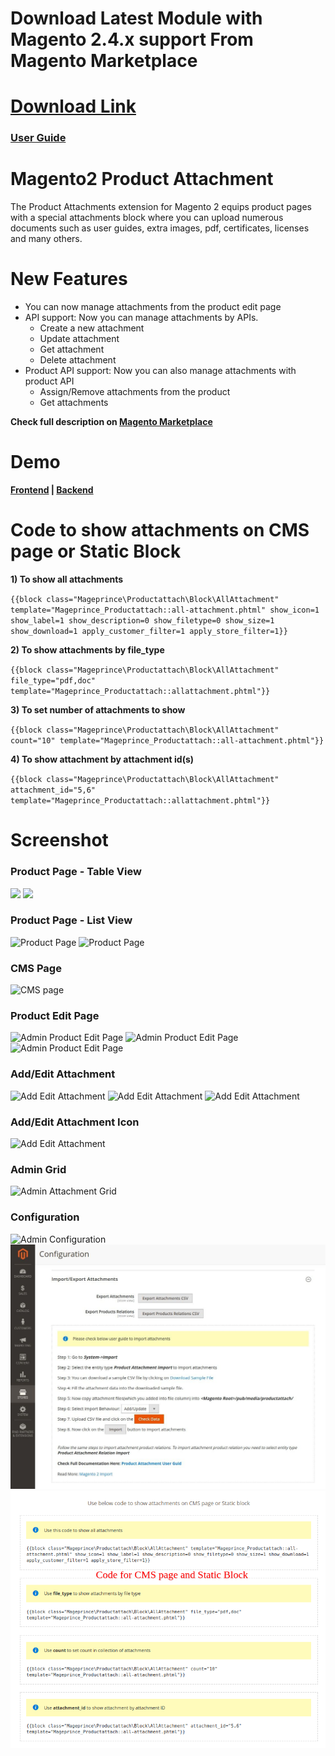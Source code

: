# Download Latest Module with Magento 2.4.x support From Magento Marketplace
# <a href="https://marketplace.magento.com/prince-module-productattachment.html">Download Link</a>

<h3><a href="https://marketplace.magento.com/media/catalog/product/prince-module-productattachment-2-0-6-ce/user_guides.pdf">User Guide</a></h3>

# Magento2 Product Attachment

The Product Attachments extension for Magento 2 equips product pages with a special attachments block where you can upload numerous documents such as user guides, extra images, pdf, certificates, licenses and many others.

# New Features
<ul>
<li>You can now manage attachments from the product edit page</li>
<li>API support: Now you can manage attachments by APIs.
  <ul>
    <li>Create a new attachment</li>
    <li>Update attachment</li>
    <li>Get attachment</li>
    <li>Delete attachment</li>
  </ul> 
</li>
<li>Product API support: Now you can also manage attachments with product API
  <ul>
    <li>Assign/Remove attachments from the product</li>
    <li>Get attachments</li>
  </ul>  
</li>
</ul>

<b>Check full description on <a href="https://marketplace.magento.com/prince-module-productattachment.html">Magento Marketplace</a></b>

# Demo

<b><a href="https://demo.mageprince.com/push-it-messenger-bag.html">Frontend</a>   |   <a href="http://demo.mageprince.com/admin">Backend</a></b>

# Code to show attachments on CMS page or Static Block

<b>1) To show all attachments</b>

``{{block class="Mageprince\Productattach\Block\AllAttachment"
template="Mageprince_Productattach::all-attachment.phtml" show_icon=1
show_label=1 show_description=0 show_filetype=0 show_size=1
show_download=1 apply_customer_filter=1 apply_store_filter=1}}``

<b>2) To show attachments by file_type</b>

``{{block class="Mageprince\Productattach\Block\AllAttachment"
file_type="pdf,doc" template="Mageprince_Productattach::allattachment.phtml"}}``

<b>3) To set number of attachments to show</b>

``{{block class="Mageprince\Productattach\Block\AllAttachment" count="10"
template="Mageprince_Productattach::all-attachment.phtml"}}``

<b>4) To show attachment by attachment id(s)</b>

``{{block class="Mageprince\Productattach\Block\AllAttachment"
attachment_id="5,6" template="Mageprince_Productattach::allattachment.phtml"}}``

# Screenshot

<h3>Product Page - Table View</h3>
<img src="https://marketplace.magento.com/media/catalog/product/7/e/7ec8_01_table_view_description.jpg" heigth="600"/>
<img src="https://marketplace.magento.com/media/catalog/product/8/e/8ed7_03_table_view_tab.jpg" heigth="600"/>

<h3>Product Page - List View</h3>
<img src="https://marketplace.magento.com/media/catalog/product/a/9/a96b_02_list_view_description.jpg" alt="Product Page" heigth="600">
<img src="https://marketplace.magento.com/media/catalog/product/f/a/fa56_04_list_view_tab.jpg" alt="Product Page" heigth="600">

<h3>CMS Page</h3>
<img src="https://marketplace.magento.com/media/catalog/product/3/5/3508_5_cms_page.jpg" alt="CMS page" heigth="600">

<h3>Product Edit Page</h3>
<img src="https://marketplace.magento.com/media/catalog/product/3/e/3eb5_6_admin_product_edit.jpg" alt="Admin Product Edit Page" heigth="600">
<img src="https://marketplace.magento.com/media/catalog/product/0/7/0758_6_admin_product_edit_1.jpg" alt="Admin Product Edit Page" heigth="600">
<img src="https://marketplace.magento.com/media/catalog/product/b/a/ba37_7_admin_product_edit_2.jpg" alt="Admin Product Edit Page" heigth="600">

<h3>Add/Edit Attachment</h3>
<img src="https://marketplace.magento.com/media/catalog/product/6/d/6d3a_10_admin_attachment_edit_1_updated.png" alt="Add Edit Attachment" heigth="600">
<img src="https://marketplace.magento.com/media/catalog/product/f/d/fd97_11_admin_attachment_edit_2.jpg" alt="Add Edit Attachment" heigth="600">
<img src="https://marketplace.magento.com/media/catalog/product/e/7/e740_12_admin_attachment_edit_product.jpg" alt="Add Edit Attachment" heigth="600">

<h3>Add/Edit Attachment Icon</h3>
<img src="https://marketplace.magento.com/media/catalog/product/d/8/d895_13_admin_icon_edit.jpg" alt="Add Edit Attachment" heigth="600">

<h3>Admin Grid</h3>
<img src="https://marketplace.magento.com/media/catalog/product/d/7/d72c_9_admin_grid.jpg" alt="Admin Attachment Grid" heigth="600">

<h3>Configuration</h3>
<img src="https://marketplace.magento.com/media/catalog/product/6/7/67ea_14_configuration_1.jpg" alt="Admin Configuration" heigth="600">

<img src="https://raw.githubusercontent.com/mageprince/all-module-screenshots/master/Product-Attahments/product_attachment_config2.jpg" alt="Admin Configuration" heigth="600">

<img src="https://raw.githubusercontent.com/mageprince/all-module-screenshots/master/Product-Attahments/product_attachment_config3.png" alt="Admin Configuration" heigth="600">
